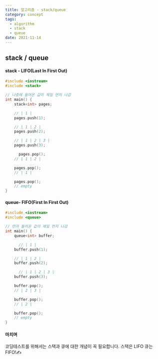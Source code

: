 ```yaml
---
title: 알고리즘 - stack/queue
category: concept
tags:
  - algorithm
  - stack
  - queue
date: 2021-11-14
---
```


## stack / queue

#### **stack - LIFO(Last In First Out)**

```c++
#include <iostream>
#include <stack>

// 나중에 들어온 값이 제일 먼저 나감
int main() {
    stack<int> pages;

	// | 1 |
    pages.push(1);

  	// | 1 | 2 |
    pages.push(2);

	// | 1 | 2 | 3 |
    pages.push(3);

	  pages.pop();
    // | 1 | 2 |

    pages.pop();
    // | 1 |

    pages.pop();
    // empty
}
```

#### **queue- FIFO(First In First Out)**

```cpp
#include <iostream>
#include <queue>

// 먼저 들어온 값이 제일 먼저 나감
int main() {
    queue<int> buffer;

	  // | 1 |
    buffer.push(1);

  	// | 1 | 2 |
    buffer.push(2);

	  // | 1 | 2 | 3 |
    buffer.push(3);

    buffer.pop();
    // | 2 | 3 |

    buffer.pop();
    // | 2 |

    buffer.pop();
    // empty
}
```

#### 마치며

코딩테스트를 위해서는 스택과 큐에 대한 개념이 꼭 필요합니다. 스택은 LIFO 큐는 FIFO!✍️

